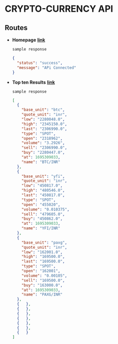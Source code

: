 # CRYPTO-CURRENCY API

## Routes

* **Homepage** [**link**](https://crypto-api-iwyr.onrender.com/)

  `sample response`
  ```json
  {
    "status": "success",
    "message": "APi Connected"
  }
  ```

* **Top ten Results** [**link**](https://crypto-api-iwyr.onrender.com/top10)

  `sample response`

  ```json
  [
    {
      "base_unit": "btc",
      "quote_unit": "inr",
      "low": "2280048.0",
      "high": "2345150.0",
      "last": "2306990.0",
      "type": "SPOT",
      "open": "2318962",
      "volume": "3.2926",
      "sell": "2306990.0",
      "buy": "2280447.0",
      "at": 1695309033,
      "name": "BTC/INR"
    },
    {
      "base_unit": "yfi",
      "quote_unit": "inr",
      "low": "450817.0",
      "high": "480546.0",
      "last": "450817.0",
      "type": "SPOT",
      "open": "455020",
      "volume": "0.010375",
      "sell": "479605.0",
      "buy": "450862.0",
      "at": 1695309033,
      "name": "YFI/INR"
    },
    {
      "base_unit": "paxg",
      "quote_unit": "inr",
      "low": "162001.0",
      "high": "169500.0",
      "last": "169500.0",
      "type": "SPOT",
      "open": "162001",
      "volume": "0.00105",
      "sell": "169500.0",
      "buy": "163000.0",
      "at": 1695309033,
      "name": "PAXG/INR"
    },
    {   },
    {   },
    {   },
    {   },
    {   },
    {   },
    {   }
  ]
  ```
